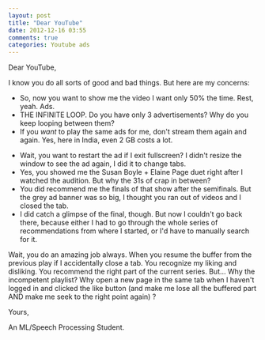 ```yaml
---
layout: post
title: "Dear YouTube"
date: 2012-12-16 03:55
comments: true
categories: Youtube ads
---
```


Dear YouTube,

I know you do all sorts of good and bad things. But here are my concerns:
* So, now you want to show me the video I want only 50% the time. Rest, yeah. Ads.
* THE INFINITE LOOP. Do you have only 3 advertisements? Why do you keep looping between them?
* If you _want_ to play the same ads for me, don't stream them again and again. Yes, here in India, even 2 GB costs a lot.
<!-- more -->
* Wait, you want to restart the ad if I exit fullscreen? I didn't resize the window to see the ad again, I did it to change tabs.
* Yes, you showed me the Susan Boyle + Elaine Page duet right after I watched the audition. But why the 31s of crap in between?
* You did recommend me the finals of that show after the semifinals. But the grey ad banner was so big, I thought you ran out of videos and I closed the tab.
* I did catch a glimpse of the final, though. But now I couldn't go back there, because either I had to go through the whole series of recommendations from where I started, or I'd have to manually search for it.

Wait, you do an amazing job always. When you resume the buffer from the previous play
if I accidentally close a tab. You recognize my liking and disliking. You recommend
the right part of the current series. But... Why the incompetent playlist? Why open a new
page in the same tab when I haven't logged in and clicked the like button (and make me
lose all the buffered part AND make me seek to the right point again) ?

Yours,

An ML/Speech Processing Student.
